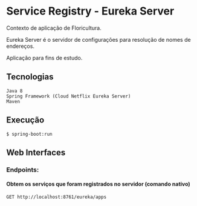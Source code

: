 # Service Registry - Eureka Server

Contexto de aplicação de Floricultura.

Eureka Server é o servidor de configurações para resolução de nomes de endereços.

Aplicação para fins de estudo.

## Tecnologias
    Java 8
    Spring Framework (Cloud Netflix Eureka Server)
	Maven

## Execução
    $ spring-boot:run

## Web Interfaces

### Endpoints:
#### Obtem os serviços que foram registrados no servidor  (comando nativo)
	GET http://localhost:8761/eureka/apps

